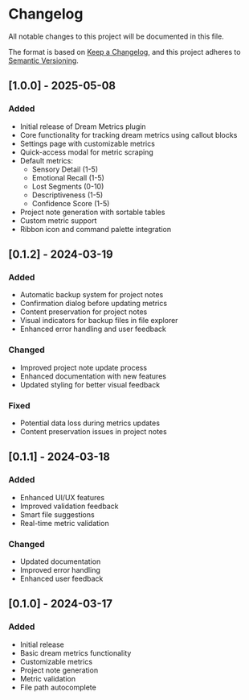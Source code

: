 # Changelog

All notable changes to this project will be documented in this file.

The format is based on [Keep a Changelog](https://keepachangelog.com/en/1.0.0/),
and this project adheres to [Semantic Versioning](https://semver.org/spec/v2.0.0.html).

## [1.0.0] - 2025-05-08

### Added
- Initial release of Dream Metrics plugin
- Core functionality for tracking dream metrics using callout blocks
- Settings page with customizable metrics
- Quick-access modal for metric scraping
- Default metrics:
  - Sensory Detail (1-5)
  - Emotional Recall (1-5)
  - Lost Segments (0-10)
  - Descriptiveness (1-5)
  - Confidence Score (1-5)
- Project note generation with sortable tables
- Custom metric support
- Ribbon icon and command palette integration

## [0.1.2] - 2024-03-19

### Added
- Automatic backup system for project notes
- Confirmation dialog before updating metrics
- Content preservation for project notes
- Visual indicators for backup files in file explorer
- Enhanced error handling and user feedback

### Changed
- Improved project note update process
- Enhanced documentation with new features
- Updated styling for better visual feedback

### Fixed
- Potential data loss during metrics updates
- Content preservation issues in project notes

## [0.1.1] - 2024-03-18

### Added
- Enhanced UI/UX features
- Improved validation feedback
- Smart file suggestions
- Real-time metric validation

### Changed
- Updated documentation
- Improved error handling
- Enhanced user feedback

## [0.1.0] - 2024-03-17

### Added
- Initial release
- Basic dream metrics functionality
- Customizable metrics
- Project note generation
- Metric validation
- File path autocomplete 